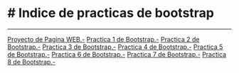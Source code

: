 <h1># Indice de practicas de bootstrap</h1>
<hr>
<a href="https://alexbry01.github.io/ProyectoWeb/albumes.html"> Proyecto de Pagina WEB.-</a>
<a href="https://alexbry01.github.io/Practica1bootsrap.html">Practica 1 de Bootstrap.-</a>
<a href="https://alexbry01.github.io/Practica2bootstrap.html">Practica 2 de Bootstrap.-</a>
<a href="https://alexbry01.github.io/Practica3bootstrap.html">Practica 3 de Bootstrap.-</a>
<a href="https://alexbry01.github.io/practica4bootstrap.html">Practica 4 de Bootstrap.-</a>
<a href="https://alexbry01.github.io/practica5bootstrap.html">Practica 5 de Bootstrap.-</a>
<a href="https://alexbry01.github.io/Practica6bootstrap.html">Practica 6 de Bootstrap.-</a>
<a href="https://alexbry01.github.io/Practica7bootstrap.html">Practica 7 de Bootstrap.-</a>
<a href="https://alexbry01.github.io/Practica8bootstrap.html">Practica 8 de Bootstrap.-</a>
